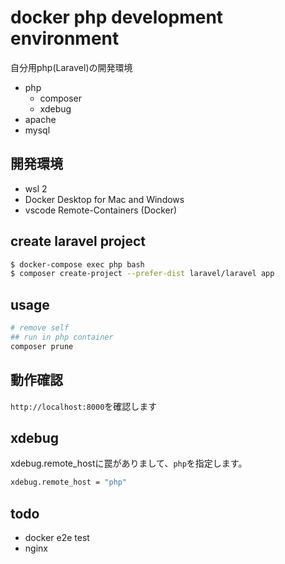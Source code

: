 # docker php development environment

自分用php(Laravel)の開発環境

- php
  - composer
  - xdebug
- apache
- mysql

## 開発環境

- wsl 2
- Docker Desktop for Mac and Windows
- vscode Remote-Containers (Docker)

## create laravel project

```sh
$ docker-compose exec php bash
$ composer create-project --prefer-dist laravel/laravel app
```

## usage

```sh
# remove self
## run in php container
composer prune
```

## 動作確認

`http://localhost:8000`を確認します

## xdebug

xdebug.remote_hostに罠がありまして、`php`を指定します。

```sh
xdebug.remote_host = "php"
```

## todo

- docker e2e test
- nginx
